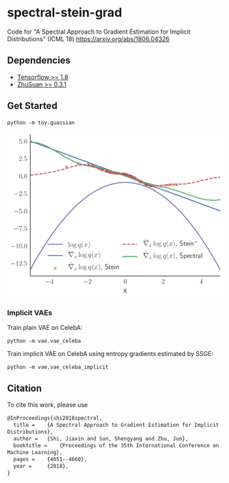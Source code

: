 # spectral-stein-grad
Code for "A Spectral Approach to Gradient Estimation for Implicit Distributions" (ICML 18)
https://arxiv.org/abs/1806.04326

## Dependencies
* [Tensorflow >= 1.8](https://www.tensorflow.org)
* [ZhuSuan >= 0.3.1](https://github.com/thu-ml/zhusuan)

## Get Started
```
python -m toy.guassian
```
![toy_results](results/gaussian.png)

### Implicit VAEs
Train plain VAE on CelebA:
```
python -m vae.vae_celeba
```
Train implicit VAE on CelebA using entropy gradients estimated by SSGE:
```
python -m vae.vae_celeba_implicit
```

## Citation
To cite this work, please use
```
@InProceedings{shi2018spectral,
  title = 	 {A Spectral Approach to Gradient Estimation for Implicit Distributions},
  author = 	 {Shi, Jiaxin and Sun, Shengyang and Zhu, Jun},
  booktitle = 	 {Proceedings of the 35th International Conference on Machine Learning},
  pages = 	 {4651--4660},
  year = 	 {2018},
}
```
